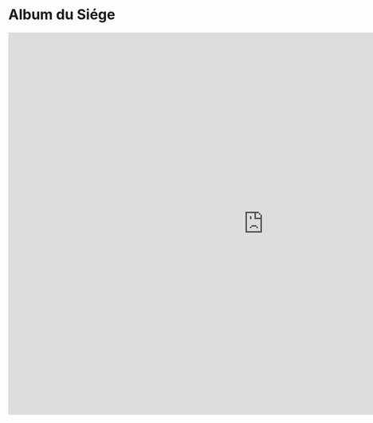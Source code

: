 # Album du Siége

<iframe src="https://www.exhibit.so/exhibits/685dwEEg6o5pTmIKEXsn?embedded=true" width="1024" height="768" allowfullscreen allow="autoplay" frameborder="0"></iframe>




